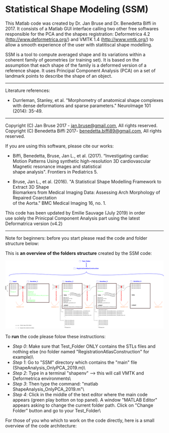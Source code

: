 # Statistical Shape Modeling (SSM)

This Matlab code was created by Dr. Jan Bruse and Dr. Benedetta Biffi in 2017. It consists of a Matlab GUI interface calling
two other free softwares responsible for the PCA and the shapes registration: Deformetrica 4.2 (http://www.deformetrica.org/) and VMTK 1.4 (http://www.vmtk.org/)
to allow a smooth experience of the user with statitiscal shape modelling. 

SSM is a tool to compute averaged shape and its variations within a coherent family of geometries (or training set). It is based on the assumption that each shape of the family is a deformed version of a reference shape. It uses Principal Component Analysis (PCA) on a set of landmark points to describe the shape of an object.

----------------------------------------------------------------------------------------
Literature references:

* Durrleman, Stanley, et al. "Morphometry of anatomical shape complexes with dense deformations and sparse parameters." NeuroImage 101 (2014): 35-49.

----------------------------------------------------------------------------------------

Copyright (C) Jan Bruse 2017 - jan.bruse@gmail.com, All rights reserved.                     
Copyright (C) Benedetta Biffi 2017- benedetta.biffi89@gmail.com, All rights reserved.        
                                                                                             
If you are using this software, please cite our works:                                      
                                                                                             
* Biffi, Benedetta, Bruse, Jan L., et al. (2017). “Investigating cardiac Motion Patterns Using 
synthetic high-resolution 3D cardiovascular Magnetic resonance images and statistical        
shape analysis". Frontiers in Pediatrics 5.                                                  
                                                                                             
* Bruse, Jan L., et al. (2016). "A Statistical Shape Modelling Framework to Extract 3D Shape   
Biomarkers from Medical Imaging Data: Assessing Arch Morphology of Repaired Coarctation      
of the Aorta." BMC Medical Imaging 16, no. 1.                                                
                                                                                             
This code has been updated by Emilie Sauvage (July 2019) in order                        
use solely the Prinicpal Component Analysis part using the latest Deformatrica version (v4.2)

----------------------------------------------------------------------------------------
Note for beginners: before you start please read the code and folder structure below:

This is **an overview of the folders structure** created by the SSM code:


![Folders architecture](https://github.com/ClinicalCardiovascEngGroup/SSM/blob/master/GPA_IterationFolders.png)

To **run** the code please folow these instructions:

* *Step 0*: Make sure that Test_Folder ONLY contains the STLs files and nothing else (no folder named "RegistrationAtlasConstruction" for example)\
* *Step 1*: Go to "SSM" directory which contains the "main" file (ShapeAnalysis_OnlyPCA_2019.m)\
* *Step 2*: Type in a terminal "shapenv" --> this will call VMTK and Deformetrica environments\
* *Step 3*: Then type the command: "matlab ShapeAnalysis_OnlyPCA_2019.m"\
* *Step 4*: Click in the middle of the text editor where the main code appears (green play botton on top panel). A window "MATLAB Editor" appears asking to change the current folder path. Click on "Change Folder" button and go to your Test_Folder\


For those of you who which to work on the code directly, here is a small overview of the code architecture:

